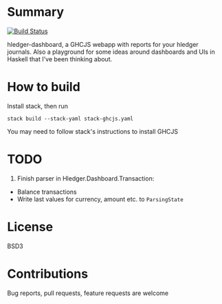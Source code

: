 # Summary

[![Build Status](https://travis-ci.org/j-mueller/hldb.svg?branch=master)](https://travis-ci.org/j-mueller/hldb)

hledger-dashboard, a GHCJS webapp with reports for your hledger journals. Also a playground for some ideas around dashboards and UIs in Haskell that I've been thinking about.

# How to build
Install stack, then run
```
stack build --stack-yaml stack-ghcjs.yaml
```

You may need to follow stack's instructions to install GHCJS

# TODO

1. Finish parser in Hledger.Dashboard.Transaction:
  - Balance transactions
  - Write last values for currency, amount etc. to `ParsingState`

# License

BSD3

# Contributions

Bug reports, pull requests, feature requests are welcome
